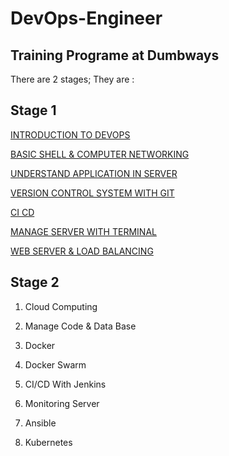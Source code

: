 # DevOps-Engineer

## Training Programe at Dumbways

There are 2 stages; They are :

## Stage 1

[INTRODUCTION TO DEVOPS](https://github.com/rahmaneffendi/DevOps-Engineer-Training/tree/main/Stage-1/Day-1-Introduction%20to%20DevOps)

[BASIC SHELL & COMPUTER NETWORKING](https://github.com/rahmaneffendi/DevOps-Engineer-Training/tree/main/Stage-1/Day-2-Basic%20Shell%20and%20Computer%20Networking)

[UNDERSTAND APPLICATION IN SERVER](https://github.com/rahmaneffendi/DevOps-Engineer-Training/tree/main/Stage-1/Day-3-Understand%20Application%20in%20Server)

[VERSION CONTROL SYSTEM WITH GIT](https://github.com/rahmaneffendi/DevOps-Engineer-Training/tree/main/Stage-1/Day-4-Version%20Control%20System%20With%20Git)

[CI CD ](https://github.com/rahmaneffendi/DevOps-Engineer-Training/tree/main/Stage-1/Day-5-CI%26CD%20With%20Cloudflare%20Pages)

[MANAGE SERVER WITH TERMINAL](https://github.com/rahmaneffendi/DevOps-Engineer-Training/tree/main/Stage-1/Day-6-Manage%20Server%20With%20Terminal)

[WEB SERVER & LOAD BALANCING](https://github.com/rahmaneffendi/DevOps-Engineer-Training/tree/main/Stage-1/Day-7-Web%20Server%20%26%20Load%20Balancing) 

## Stage 2

1. Cloud Computing

2. Manage Code & Data Base

3. Docker

4. Docker Swarm

5. CI/CD With Jenkins

6. Monitoring Server

7. Ansible

8. Kubernetes 
